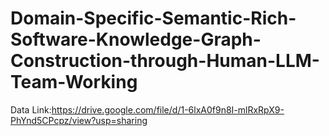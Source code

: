 # Domain-Specific-Semantic-Rich-Software-Knowledge-Graph-Construction-through-Human-LLM-Team-Working
Data Link:https://drive.google.com/file/d/1-6lxA0f9n8I-mlRxRpX9-PhYnd5CPcpz/view?usp=sharing
